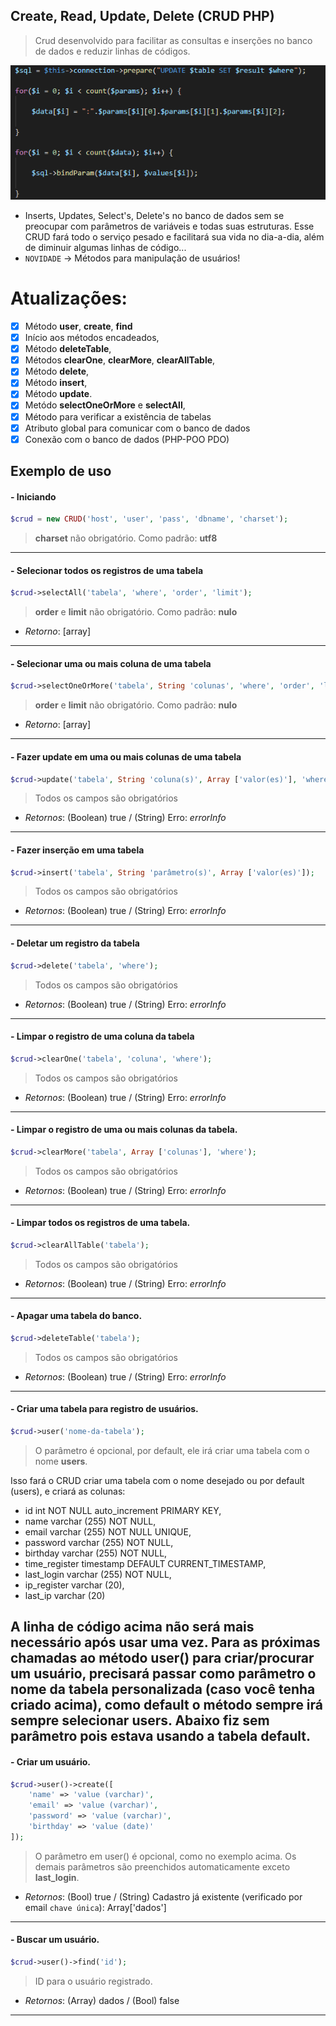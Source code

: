 ﻿## Create, Read, Update, Delete (CRUD PHP)

> Crud desenvolvido para facilitar as consultas e inserções no banco de dados e reduzir linhas de códigos.

![](image.png)

* Inserts, Updates, Select's, Delete's no banco de dados sem se preocupar com parâmetros de variáveis e todas suas estruturas. Esse CRUD fará todo o serviço pesado e facilitará sua vida no dia-a-dia, além de diminuir algumas linhas de código...
* `NOVIDADE` -> Métodos para manipulação de usuários!

# Atualizações:

- [x] Método **user**, **create**, **find**
- [x] Início aos métodos encadeados,
- [x] Método **deleteTable**,
- [x] Métodos **clearOne**, **clearMore**, **clearAllTable**,
- [x] Método **delete**,
- [x] Método **insert**,
- [x] Método **update**.
- [x] Metódo **selectOneOrMore** e **selectAll**,
- [x] Método para verificar a existência de tabelas
- [x] Atributo global para comunicar com o banco de dados
- [x] Conexão com o banco de dados (PHP-POO PDO)

## Exemplo de uso

#### - Iniciando

```php
$crud = new CRUD('host', 'user', 'pass', 'dbname', 'charset');
```
> **charset** não obrigatório. Como padrão: **utf8**
------------
#### - Selecionar todos os registros de uma tabela
```php
$crud->selectAll('tabela', 'where', 'order', 'limit');
```
> **order** e **limit** não obrigatório. Como padrão: **nulo**
* _Retorno_: [array]
------------
#### - Selecionar uma ou mais coluna de uma tabela
```php
$crud->selectOneOrMore('tabela', String 'colunas', 'where', 'order', 'limit');
```
> **order** e **limit** não obrigatório. Como padrão: **nulo**
* _Retorno_: [array]
------------
#### - Fazer update em uma ou mais colunas de uma tabela
```php
$crud->update('tabela', String 'coluna(s)', Array ['valor(es)'], 'where');
```
> Todos os campos são obrigatórios
* _Retornos_: (Boolean) true / (String) Erro: _errorInfo_
------------
#### - Fazer inserção em uma tabela
```php
$crud->insert('tabela', String 'parâmetro(s)', Array ['valor(es)']);
```
> Todos os campos são obrigatórios
* _Retornos_: (Boolean) true / (String) Erro: _errorInfo_
------------
#### - Deletar um registro da tabela
```php
$crud->delete('tabela', 'where');
```
> Todos os campos são obrigatórios
* _Retornos_: (Boolean) true / (String) Erro: _errorInfo_
------------
#### - Limpar o registro de uma coluna da tabela
```php
$crud->clearOne('tabela', 'coluna', 'where');
```
> Todos os campos são obrigatórios
* _Retornos_: (Boolean) true / (String) Erro: _errorInfo_
------------
#### - Limpar o registro de uma ou mais colunas da tabela.
```php
$crud->clearMore('tabela', Array ['colunas'], 'where');
```
> Todos os campos são obrigatórios
* _Retornos_: (Boolean) true / (String) Erro: _errorInfo_
------------
#### - Limpar todos os registros de uma tabela.
```php
$crud->clearAllTable('tabela');
```
> Todos os campos são obrigatórios
* _Retornos_: (Boolean) true / (String) Erro: _errorInfo_
------------
#### - Apagar uma tabela do banco.
```php
$crud->deleteTable('tabela');
```
> Todos os campos são obrigatórios
* _Retornos_: (Boolean) true / (String) Erro: _errorInfo_
------------
#### - Criar uma tabela para registro de usuários.
```php
$crud->user('nome-da-tabela');
```
> O parâmetro é opcional, por default, ele irá criar uma tabela com o nome **users**.

Isso fará o CRUD criar uma tabela com o nome desejado ou por default (users), e criará as colunas:

- id int NOT NULL auto_increment PRIMARY KEY,
- name varchar (255) NOT NULL,
- email varchar (255) NOT NULL UNIQUE,
- password varchar (255) NOT NULL,
- birthday varchar (255) NOT NULL,
- time_register timestamp DEFAULT CURRENT_TIMESTAMP,
- last_login varchar (255) NOT NULL,
- ip_register varchar (20),
- last_ip varchar (20)

A linha de código acima não será mais necessário após usar uma vez.
Para as próximas chamadas ao método user() para criar/procurar um usuário, precisará passar como parâmetro o nome da tabela personalizada (caso você tenha criado acima),
como default o método sempre irá sempre selecionar users. Abaixo fiz sem parâmetro pois estava usando a tabela default.
------------
#### - Criar um usuário.
```php
$crud->user()->create([
    'name' => 'value (varchar)',
    'email' => 'value (varchar)',
    'password' => 'value (varchar)',
    'birthday' => 'value (date)'
]);
```
> O parâmetro em user() é opcional, como no exemplo acima. Os demais parâmetros são preenchidos automaticamente exceto **last_login**.
* _Retornos_: (Bool) true / (String) Cadastro já existente (verificado por email `chave única`): Array['dados']
------------
#### - Buscar um usuário.
```php
$crud->user()->find('id');
```
> ID para o usuário registrado.
* _Retornos_: (Array) dados / (Bool) false
------------